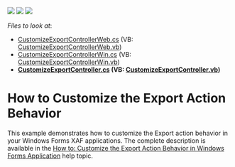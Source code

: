 <!-- default badges list -->
![](https://img.shields.io/endpoint?url=https://codecentral.devexpress.com/api/v1/VersionRange/128589107/15.2.4%2B)
[![](https://img.shields.io/badge/Open_in_DevExpress_Support_Center-FF7200?style=flat-square&logo=DevExpress&logoColor=white)](https://supportcenter.devexpress.com/ticket/details/E2335)
[![](https://img.shields.io/badge/📖_How_to_use_DevExpress_Examples-e9f6fc?style=flat-square)](https://docs.devexpress.com/GeneralInformation/403183)
<!-- default badges end -->
<!-- default file list -->
*Files to look at*:

* [CustomizeExportControllerWeb.cs](./CS/CustomizeExportAction.Module.Web/Controllers/CustomizeExportControllerWeb.cs) (VB: [CustomizeExportControllerWeb.vb](./VB/CustomizeExportAction.Module.Web/Controllers/CustomizeExportControllerWeb.vb))
* [CustomizeExportControllerWin.cs](./CS/CustomizeExportAction.Module.Win/Controllers/CustomizeExportControllerWin.cs) (VB: [CustomizeExportControllerWin.vb](./VB/CustomizeExportAction.Module.Win/Controllers/CustomizeExportControllerWin.vb))
* **[CustomizeExportController.cs](./CS/CustomizeExportAction.Module/Controllers/CustomizeExportController.cs) (VB: [CustomizeExportController.vb](./VB/CustomizeExportAction.Module/Controllers/CustomizeExportController.vb))**
<!-- default file list end -->
# How to Customize the Export Action Behavior


<p>This example demonstrates how to customize the Export action behavior in your Windows Forms XAF applications. The complete description is available in the <a href="http://documentation.devexpress.com/#Xaf/CustomDocument3287">How to: Customize the Export Action Behavior in Windows Forms Application</a> help topic.</p>

<br/>


